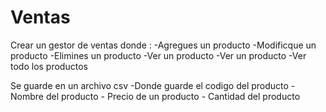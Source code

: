 # Ventas
Crear un gestor de ventas donde :
    -Agregues un producto
    -Modificque un producto 
    -Elimines un producto 
    -Ver un producto 
        -Ver un producto 
        -Ver todo los productos
    
  Se guarde en un archivo csv 
    -Donde guarde el codigo del producto 
    -Nombre del producto
    - Precio de un producto
    - Cantidad del producto


